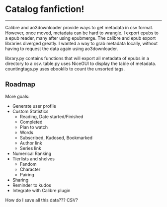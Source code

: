 # Catalog fanfiction!
---

Calibre and ao3downloader provide ways to get metadata in csv format. However, once moved, metadata can be hard to wrangle.
I export epubs to a epub reader, many after using epubmerge. The calibre and epub export libraries diverged greatly.
I wanted a way to grab metadata locally, without having to request the data again using ao3downloader.

library.py contains functions that will export all metadata of epubs in a directory to a csv.
table.py uses NiceGUI to display the table of metadata.
countingtags.py uses ebooklib to count the unsorted tags.


## Roadmap

More goals:
- Generate user profile
- Custom Statistics
  - Reading, Date started/Finished
  - Completed
  - Plan to watch
  - Words
  - Subscribed, Kudosed, Bookmarked
  - Author link
  - Series link
- Numerical Ranking
- Tierlists and shelves
  - Fandom
  - Character
  - Pairing
- Sharing
- Reminder to kudos
- Integrate with Calibre plugin

How do I save all this data??? CSV?




